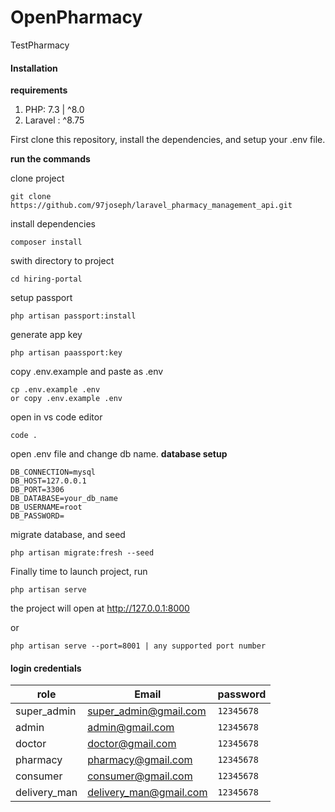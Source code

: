 # OpenPharmacy
 TestPharmacy

#### Installation

**requirements**

1. PHP: 7.3 | ^8.0
2. Laravel : ^8.75

First clone this repository, install the dependencies, and setup your .env file.

**run the commands**

clone project

```
git clone https://github.com/97joseph/laravel_pharmacy_management_api.git
```



install dependencies

```
composer install
```

swith directory to project

```
cd hiring-portal
```

setup passport

```
php artisan passport:install
```

generate app key

```
php artisan paassport:key
```

copy .env.example and paste as .env

```
cp .env.example .env
or copy .env.example .env
```

open in vs code editor

```
code .
```

open .env file and change db name.
**database setup**

```
DB_CONNECTION=mysql
DB_HOST=127.0.0.1
DB_PORT=3306
DB_DATABASE=your_db_name
DB_USERNAME=root
DB_PASSWORD=
```

migrate database, and seed

```
php artisan migrate:fresh --seed 
```

Finally time to launch project, run

```
php artisan serve
```

the project will open at http://127.0.0.1:8000

or

```
php artisan serve --port=8001 | any supported port number
```

#### login credentials

| role         | Email                  | password     |
| ------------ | ---------------------- | ------------ |
| super_admin  | super_admin@gmail.com  | `12345678` |
| admin        | admin@gmail.com        | `12345678` |
| doctor       | doctor@gmail.com       | `12345678` |
| pharmacy     | pharmacy@gmail.com     | `12345678` |
| consumer     | consumer@gmail.com     | `12345678` |
| delivery_man | delivery_man@gmail.com | `12345678` |
